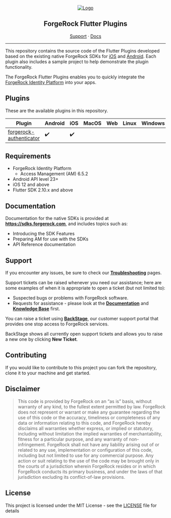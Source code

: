 
<p align="center">
  <a href="https://github.com/ForgeRock">
    <img src="https://www.forgerock.com/themes/custom/forgerock/images/fr-logo-horz-color.svg" alt="Logo">
  </a>
  <center>
    <h2>ForgeRock Flutter Plugins</h2>
  </center>
  <p align="center">
    <a href="#support">Support</a>
    ·
    <a href="#documentation" target="_blank">Docs</a>
  </p>
  <hr/>
</p>

<!-- Use the Plugins to leverage _[Intelligent Authentication](https://www.forgerock.com/platform/access-management/intelligent-authentication)_ in [ForgeRock's Access Management (AM)](https://www.forgerock.com/platform/access-management) product, to easily step through each stage of an authentication tree by using callbacks or include MFA capabilies into your app. -->

This repository contains the source code of the Flutter Plugins developed based on the existing native ForgeRock SDKs for [iOS](https://github.com/ForgeRock/forgerock-ios-sdk) and [Android](https://github.com/ForgeRock/forgerock-android-sdk). Each plugin also includes a sample project to help demonstrate the plugin functionality.

The ForgeRock Flutter Plugins enables you to quickly integrate the [ForgeRock Identity Platform](https://www.forgerock.com/digital-identity-and-access-management-platform) into your apps.

## Plugins
These are the available plugins in this repository.

| Plugin | Android | iOS | MacOS | Web | Linux | Windows |
|--------|---------|-----|-------|-----|-------|---------|
| [forgerock-authenticator](./forgerock-authenticator/)|   ✔️  |   ✔️   |  |  |  |  |

## Requirements

* ForgeRock Identity Platform
    * Access Management (AM) 6.5.2
* Android API level 23+
* iOS 12 and above
* Flutter SDK 2.10.x and above

## Documentation

Documentation for the native SDKs is provided at **<https://sdks.forgerock.com>**, and includes topics such as:

* Introducing the SDK Features
* Preparing AM for use with the SDKs
* API Reference documentation

## Support

If you encounter any issues, be sure to check our **[Troubleshooting](https://backstage.forgerock.com/knowledge/kb/article/a79362752)** pages.

Support tickets can be raised whenever you need our assistance; here are some examples of when it is appropriate to open a ticket (but not limited to):

* Suspected bugs or problems with ForgeRock software.
* Requests for assistance - please look at the **[Documentation](https://sdks.forgerock.com)** and **[Knowledge Base](https://backstage.forgerock.com/knowledge/kb/home/g32324668)** first.

You can raise a ticket using **[BackStage](https://backstage.forgerock.com/support/tickets)**, our customer support portal that provides one stop access to ForgeRock services.

BackStage shows all currently open support tickets and allows you to raise a new one by clicking **New Ticket**.

## Contributing

If you would like to contribute to this project you can fork the repository, clone it to your machine and get started.

## Disclaimer

> This code is provided by ForgeRock on an “as is” basis, without warranty of any kind, to the fullest extent permitted by law. ForgeRock does not represent or warrant or make any guarantee regarding the use of this code or the accuracy, timeliness or completeness of any data or information relating to this code, and ForgeRock hereby disclaims all warranties whether express, or implied or statutory, including without limitation the implied warranties of merchantability, fitness for a particular purpose, and any warranty of non-infringement. ForgeRock shall not have any liability arising out of or related to any use, implementation or configuration of this code, including but not limited to use for any commercial purpose. Any action or suit relating to the use of the code may be brought only in the courts of a jurisdiction wherein ForgeRock resides or in which ForgeRock conducts its primary business, and under the laws of that jurisdiction excluding its conflict-of-law provisions.

## License

This project is licensed under the MIT License - see the [LICENSE](LICENSE) file for details
